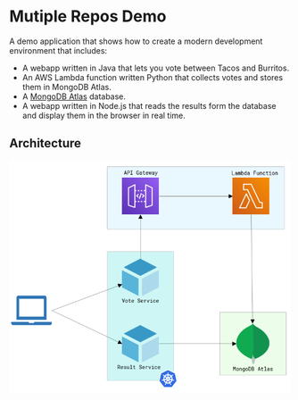 # Mutiple Repos Demo

A demo application that shows how to create a modern development environment that includes:
* A webapp written in Java that lets you vote between Tacos and Burritos.
* An AWS Lambda function written Python that collects votes and stores them in MongoDB Atlas.
* A [MongoDB Atlas](https://www.mongodb.com/atlas) database.
* A webapp written in Node.js that reads the results form the database and display them in the browser in real time.

## Architecture

![Architecture diagram](architecture.png)

